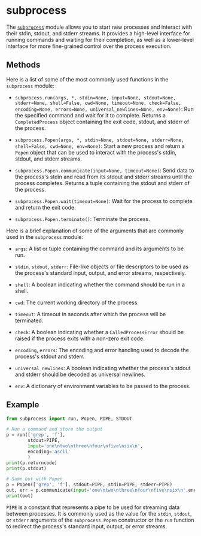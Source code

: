 # subprocess

The [`subprocess`](https://docs.python.org/3/library/subprocess.html) module
allows you to start new processes and interact with their stdin, stdout, and
stderr streams. It provides a high-level interface for running commands and
waiting for their completion, as well as a lower-level interface for more
fine-grained control over the process execution.

## Methods

Here is a list of some of the most commonly used functions in the `subprocess`
module:

- `subprocess.run(args, *, stdin=None, input=None, stdout=None, stderr=None,
  shell=False, cwd=None, timeout=None, check=False, encoding=None, errors=None,
  universal_newlines=None, env=None)`: Run the specified command and wait for
  it to complete. Returns a `CompletedProcess` object containing the exit code,
  stdout, and stderr of the process.

- `subprocess.Popen(args, *, stdin=None, stdout=None, stderr=None, shell=False,
  cwd=None, env=None)`: Start a new process and return a `Popen` object that
  can be used to interact with the process's stdin, stdout, and stderr streams.

- `subprocess.Popen.communicate(input=None, timeout=None)`: Send data to the
  process's stdin and read from its stdout and stderr streams until the process
  completes. Returns a tuple containing the stdout and stderr of the process.

- `subprocess.Popen.wait(timeout=None)`: Wait for the process to complete and
  return the exit code.

- `subprocess.Popen.terminate()`: Terminate the process.

Here is a brief explanation of some of the arguments that are commonly used in
the `subprocess` module:

- `args`: A list or tuple containing the command and its arguments to be run.

- `stdin`, `stdout`, `stderr`: File-like objects or file descriptors to be used
  as the process's standard input, output, and error streams, respectively.

- `shell`: A boolean indicating whether the command should be run in a shell.

- `cwd`: The current working directory of the process.

- `timeout`: A timeout in seconds after which the process will be terminated.

- `check`: A boolean indicating whether a `CalledProcessError` should be raised
  if the process exits with a non-zero exit code.

- `encoding`, `errors`: The encoding and error handling used to decode the
  process's stdout and stderr.

- `universal_newlines`: A boolean indicating whether the process's stdout and
  stderr should be decoded as universal newlines.

- `env`: A dictionary of environment variables to be passed to the process.

## Example

```python
from subprocess import run, Popen, PIPE, STDOUT

# Run a command and store the output
p = run(['grep', 'f'],
        stdout=PIPE,
        input='one\ntwo\nthree\nfour\nfive\nsix\n',
        encoding='ascii'
        )
print(p.returncode)
print(p.stdout)

# Same but with Popen
p = Popen(['grep', 'f'], stdout=PIPE, stdin=PIPE, stderr=PIPE)
out, err = p.communicate(input='one\ntwo\nthree\nfour\nfive\nsix\n'.encode())
print(out)
```

`PIPE` is a constant that represents a pipe to be used for streaming data
between processes. It is commonly used as the value for the `stdin`, `stdout`,
or `stderr` arguments of the `subprocess.Popen` constructor or the `run`
function to redirect the process's standard input, output, or error streams.
